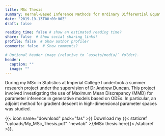 ```yaml
---
title: MSc Thesis
summary: Kernel-Based Inference Methods for Ordinary Differential Equations
date: "2019-10-13T00:00:00Z"
draft: false

reading_time: false # show an estimated reading time?
share: false  # Show social sharing links?
profile: false  # Show author profile?
comments: false  # Show comments?

# Optional header image (relative to `assets/media/` folder).
header:
  caption: ""
  image: ""
---
```


During my MSc in Statistics at Imperial College I undertook a summer research project under the supervision of [Dr Andrew Duncan](https://www.imperial.ac.uk/people/a.duncan). This project involved investigating the use of Maximum Mean Discrepancy (MMD) for parameter inference in generative models based on ODEs. In particular, an adjoint method for gradient descent in high-dimensional parameter spaces was studied.

{{< icon name="download" pack="fas" >}} Download my {{< staticref "uploads/My_MSc_Thesis.pdf" "newtab" >}}MSc thesis here{{< /staticref >}}.